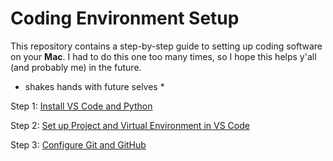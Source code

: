 # Coding Environment Setup
This repository contains a step-by-step guide to setting up coding software on your **Mac**. 
I had to do this one too many times, so I hope this helps y'all (and probably me) in the future. 
* shakes hands with future selves *

Step 1: [Install VS Code and Python](https://github.com/spaceskyentist/coding_setup_srshaver/blob/76bab996c8380504de6eb52cf532b68df50aa5ce/step1_install_vscode_python.md)

Step 2: [Set up Project and Virtual Environment in VS Code](https://github.com/spaceskyentist/coding_setup_srshaver/blob/0ef99d9750eaad043cfd443bd8e2de7c275eba78/step2_project_venv.md)

Step 3: [Configure Git and GitHub](https://github.com/spaceskyentist/coding_setup_srshaver/blob/41a3125250761ea0810124a2f3237492d70f85bb/step3_config_git.md)
